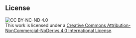 
## License  
![CC BY-NC-ND 4.0](https://licensebuttons.net/l/by-nc-nd/4.0/200x52.png)  
This work is licensed under a [Creative Commons Attribution-NonCommercial-NoDerivs 4.0 International License](https://creativecommons.org/licenses/by-nc-nd/4.0/).

